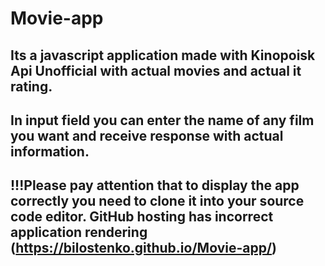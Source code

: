 # Movie-app
## Its a javascript application made with Kinopoisk Api Unofficial with actual movies and actual it rating.
## In input field you can enter the name of any film you want and receive response with actual information.
## !!!Please pay attention that to display the app correctly you need to clone it into your source code editor. GitHub hosting has incorrect application rendering (https://bilostenko.github.io/Movie-app/)
